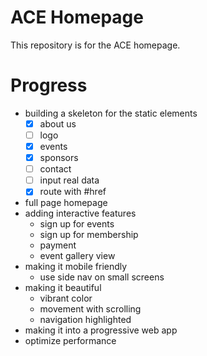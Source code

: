 # ACE Homepage
This repository is for the ACE homepage.

# Progress
- building a skeleton for the static elements
  - [x] about us
  - [ ] logo
  - [x] events
  - [x] sponsors
  - [ ] contact
  - [ ] input real data
  - [x] route with #href
- full page homepage
- adding interactive features
  - sign up for events
  - sign up for membership
  - payment
  - event gallery view
- making it mobile friendly
  - use side nav on small screens
- making it beautiful
  - vibrant color
  - movement with scrolling
  - navigation highlighted
- making it into a progressive web app
- optimize performance